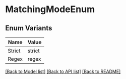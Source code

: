# MatchingModeEnum

## Enum Variants

| Name | Value |
|---- | -----|
| Strict | strict |
| Regex | regex |


[[Back to Model list]](../README.md#documentation-for-models) [[Back to API list]](../README.md#documentation-for-api-endpoints) [[Back to README]](../README.md)


